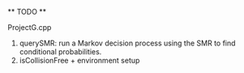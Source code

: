 ** TODO **

ProjectG.cpp
1. querySMR: run a Markov decision process using the SMR to find conditional probabilities.
2. isCollisionFree + environment setup
